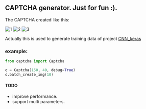 ## CAPTCHA generator. Just for fun :).

The CAPTCHA created like this:

![1](https://github.com/skyduy/CAPTCHA_generator/raw/master/samples/9P9UW.jpg)
![2](https://github.com/skyduy/CAPTCHA_generator/raw/master/samples/AHE76.jpg)
![3](https://github.com/skyduy/CAPTCHA_generator/raw/master/samples/CC7U9.jpg)


Actually this is used to generate training data of project [CNN_keras](https://github.com/skyduy/CNN_keras)

### example:
```python
from captcha import Captcha

c = Captcha(150, 40, debug=True)
c.batch_create_img(10)
```

#### TODO
 - improve performance.
 - support multi parameters.

